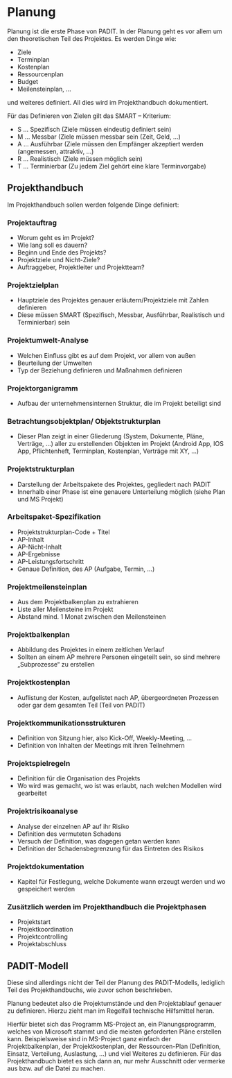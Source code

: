 # Planung

Planung ist die erste Phase von PADIT. In der Planung geht es vor allem um den theoretischen Teil des Projektes. Es werden Dinge wie:
-	Ziele
-	Terminplan
-	Kostenplan
-	Ressourcenplan
-	Budget
-	Meilensteinplan, ...

und weiteres definiert. All dies wird im Projekthandbuch dokumentiert. 

Für das Definieren von Zielen gilt das SMART – Kriterium:
-	S … Spezifisch (Ziele müssen eindeutig definiert sein)
-	M … Messbar (Ziele müssen messbar sein (Zeit, Geld, …)
-	A … Ausführbar (Ziele müssen den Empfänger akzeptiert werden (angemessen, attraktiv, …)
-	R … Realistisch (Ziele müssen möglich sein)
-	T … Terminierbar (Zu jedem Ziel gehört eine klare Terminvorgabe)

## Projekthandbuch

Im Projekthandbuch sollen werden folgende Dinge definiert:

### Projektauftrag
- Worum geht es im Projekt?
- Wie lang soll es dauern?
- Beginn und Ende des Projekts?
- Projektziele und Nicht-Ziele?
- Auftraggeber, Projektleiter und Projektteam?

### Projektzielplan
-	Hauptziele des Projektes genauer erläutern/Projektziele mit Zahlen definieren
-	Diese müssen SMART (Spezifisch, Messbar, Ausführbar, Realistisch und Terminierbar) sein 

### Projektumwelt-Analyse
-	Welchen Einfluss gibt es auf dem Projekt, vor allem von außen
-	Beurteilung der Umwelten
-	Typ der Beziehung definieren und Maßnahmen definieren

### Projektorganigramm
-	Aufbau der unternehmensinternen Struktur, die im Projekt beteiligt sind

### Betrachtungsobjektplan/ Objektstrukturplan
-	Dieser Plan zeigt in einer Gliederung (System, Dokumente, Pläne, Verträge, …) aller zu erstellenden Objekten im Projekt (Android App, IOS App, Pflichtenheft, Terminplan, Kostenplan, Verträge mit XY, …)

### Projektstrukturplan
-	Darstellung der Arbeitspakete des Projektes, gegliedert nach PADIT
-	Innerhalb einer Phase ist eine genauere Unterteilung möglich (siehe Plan und MS Projekt)

###	Arbeitspaket-Spezifikation
-	Projektstrukturplan-Code + Titel
-	AP-Inhalt
-	AP-Nicht-Inhalt
-	AP-Ergebnisse
-	AP-Leistungsfortschritt
-	Genaue Definition, des AP (Aufgabe, Termin, …)

### Projektmeilensteinplan
-	Aus dem Projektbalkenplan zu extrahieren
-	Liste aller Meilensteine im Projekt
-	Abstand mind. 1 Monat zwischen den Meilensteinen

###	Projektbalkenplan
-	Abbildung des Projektes in einem zeitlichen Verlauf
-	Sollten an einem AP mehrere Personen eingeteilt sein, so sind mehrere „Subprozesse“ zu erstellen

### Projektkostenplan
- Auflistung der Kosten, aufgelistet nach AP, übergeordneten Prozessen oder gar dem gesamten Teil (Teil von PADIT)

### Projektkommunikationsstrukturen
-	Definition von Sitzung hier, also Kick-Off, Weekly-Meeting, …
-	Definition von Inhalten der Meetings mit ihren Teilnehmern

### Projektspielregeln
-	Definition für die Organisation des Projekts
-	Wo wird was gemacht, wo ist was erlaubt, nach welchen Modellen wird gearbeitet

### Projektrisikoanalyse
-	Analyse der einzelnen AP auf ihr Risiko
-	Definition des vermuteten Schadens
-	Versuch der Definition, was dagegen getan werden kann
-	Definition der Schadensbegrenzung für das Eintreten des Risikos 

### Projektdokumentation
-	Kapitel für Festlegung, welche Dokumente wann erzeugt werden und wo gespeichert werden

### Zusätzlich werden im Projekthandbuch die Projektphasen
-	Projektstart
-	Projektkoordination
-	Projektcontrolling
-	Projektabschluss

## PADIT-Modell

Diese sind allerdings nicht der Teil der Planung des PADIT-Modells, lediglich Teil des Projekthandbuchs, wie zuvor schon beschrieben.

Planung bedeutet also die Projektumstände und den Projektablauf genauer zu definieren. Hierzu zieht man im Regelfall technische Hilfsmittel heran. 

Hierfür bietet sich das Programm MS-Project an, ein Planungsprogramm, welches von Microsoft stammt und die meisten geforderten Pläne erstellen kann.
Beispielsweise sind in MS-Project ganz einfach der Projektbalkenplan, der Projektkostenplan, der Ressourcen-Plan (Definition, Einsatz, Verteilung, Auslastung, …) und viel Weiteres zu definieren. Für das Projekthandbuch bietet es sich dann an, nur mehr Ausschnitt oder vermerke aus bzw. auf die Datei zu machen.
